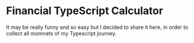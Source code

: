 # Financial TypeScript Calculator

It may be really funny and so easy but I decided to share it here, in order to collect all momnets of my Typescript journey.

